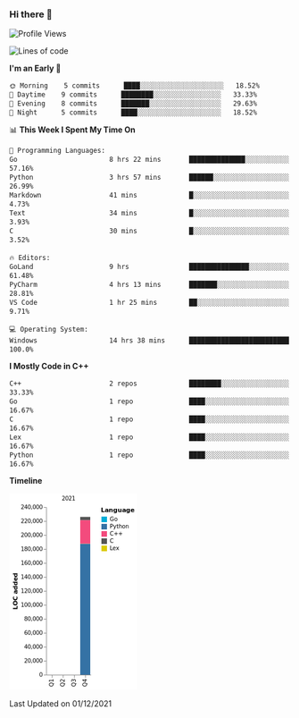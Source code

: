 ### Hi there 👋

<!--START_SECTION:waka-->
![Profile Views](http://img.shields.io/badge/Profile%20Views-7-blue)

![Lines of code](https://img.shields.io/badge/From%20Hello%20World%20I%27ve%20Written-225977%20lines%20of%20code-blue)

**I'm an Early 🐤** 

```text
🌞 Morning    5 commits      ████░░░░░░░░░░░░░░░░░░░░░   18.52% 
🌆 Daytime    9 commits      ████████░░░░░░░░░░░░░░░░░   33.33% 
🌃 Evening    8 commits      ███████░░░░░░░░░░░░░░░░░░   29.63% 
🌙 Night      5 commits      ████░░░░░░░░░░░░░░░░░░░░░   18.52%

```


📊 **This Week I Spent My Time On** 

```text
💬 Programming Languages: 
Go                       8 hrs 22 mins       ██████████████░░░░░░░░░░░   57.16% 
Python                   3 hrs 57 mins       ██████░░░░░░░░░░░░░░░░░░░   26.99% 
Markdown                 41 mins             █░░░░░░░░░░░░░░░░░░░░░░░░   4.73% 
Text                     34 mins             █░░░░░░░░░░░░░░░░░░░░░░░░   3.93% 
C                        30 mins             █░░░░░░░░░░░░░░░░░░░░░░░░   3.52%

🔥 Editors: 
GoLand                   9 hrs               ███████████████░░░░░░░░░░   61.48% 
PyCharm                  4 hrs 13 mins       ███████░░░░░░░░░░░░░░░░░░   28.81% 
VS Code                  1 hr 25 mins        ██░░░░░░░░░░░░░░░░░░░░░░░   9.71%

💻 Operating System: 
Windows                  14 hrs 38 mins      █████████████████████████   100.0%

```

**I Mostly Code in C++** 

```text
C++                      2 repos             ████████░░░░░░░░░░░░░░░░░   33.33% 
Go                       1 repo              ████░░░░░░░░░░░░░░░░░░░░░   16.67% 
C                        1 repo              ████░░░░░░░░░░░░░░░░░░░░░   16.67% 
Lex                      1 repo              ████░░░░░░░░░░░░░░░░░░░░░   16.67% 
Python                   1 repo              ████░░░░░░░░░░░░░░░░░░░░░   16.67%

```


**Timeline**

![Chart not found](https://raw.githubusercontent.com/h3n4l/h3n4l/main/charts/bar_graph.png) 


 Last Updated on 01/12/2021
<!--END_SECTION:waka-->

